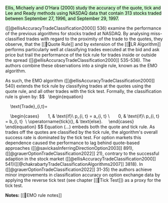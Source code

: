 <mark style="background: #BBFABBA6;">Ellis, Michaely and O’Hara (2000) study the accuracy of the quote, tick and Lee and Ready methods using NASDAQ data that contain 313 stocks traded between September 27, 1996, and September 29, 1997.</mark>

([[@ellisAccuracyTradeClassification2000]] 536) examine the performance of the previous algorithms for stocks traded at NASDAQ. By analysing miss-classified trades with regard to the proximity of the trade to the quotes, they observe, that the [[🔢Quote Rule]] and by extension of the [[🔢LR Algorithm]] performs particularly well at classifying trades executed at the bid and ask price but trail the performance of the tick rule for trades inside or outside the spread ([[@ellisAccuracyTradeClassification2000]] 535-536). The authors combine these observations into a single rule, known as the EMO algorithm.

As such, the EMO algorithm ([[@ellisAccuracyTradeClassification2000]] 540) extends the tick rule by classifying trades at the quotes using the quote rule, and all other trades with the tick test. Formally, the classification rule is given by:
$$
  \begin{equation}

    \text{Trade}_{i,t}=

    \begin{cases}
      1, & \text{if}\ p_{i, t} = a_{i, t} \\
      0, & \text{if}\ p_{i, t} = b_{i, t}  \\
	  \operatorname{tick}(), & \text{else}.
    \end{cases}
  \end{equation}
$$
Equation (...) embeds both the quote and tick rule. As trades off the quotes are classified by the tick rule, the algorithm's overall success rate is dominated by the tick test. For option markets this dependence caused the performance to lag behind quote-based approaches ([[@savickasInferringDirectionOption2003]] 891), ([[@grauerOptionTradeClassification2022]] 21), contrary to the successful adaption in the stock market ([[@ellisAccuracyTradeClassification2000]] 541)([[@chakrabartyTradeClassificationAlgorithms2007]] 3818). In ([[@grauerOptionTradeClassification2022]] 31-35) the authors achieve minor improvements in classification accuracy on option exchange data by applying the reverse tick test (see chapter [[🔢Tick Test]]) as a proxy for the tick test.

**Notes:**
[[🔢EMO rule notes]]
